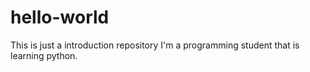 # hello-world
This is just a introduction repository
I'm a programming student that is learning python. 
